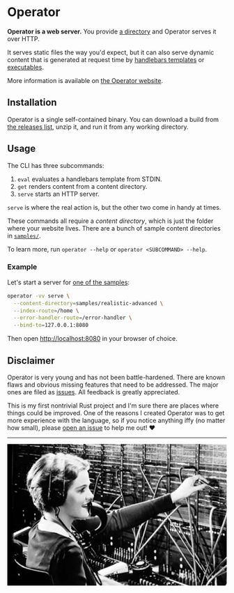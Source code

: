 # Operator

**Operator is a web server.** You provide [a
directory](samples/realistic-advanced) and Operator serves it over HTTP.

It serves static files the way you'd expect, but it can also serve dynamic
content that is generated at request time by [handlebars
templates](samples/realistic-advanced/home.html.hbs) or
[executables](samples/realistic-advanced/play-lottery.html.sh).

More information is available on [the Operator
website](http://operator.mattkantor.com).

## Installation

Operator is a single self-contained binary. You can download a build from [the
releases list](https://github.com/mkantor/operator/releases), unzip it, and run
it from any working directory.

## Usage

The CLI has three subcommands:

1. `eval` evaluates a handlebars template from STDIN.
1. `get` renders content from a content directory.
1. `serve` starts an HTTP server.

`serve` is where the real action is, but the other two come in handy at times.

These commands all require a _content directory_, which is just the folder
where your website lives. There are a bunch of sample content directories in
[`samples/`](samples).

To learn more, run `operator --help` or `operator <SUBCOMMAND> --help`.

### Example

Let's start a server for [one of the samples](samples/realistic-advanced):

```sh
operator -vv serve \
  --content-directory=samples/realistic-advanced \
  --index-route=/home \
  --error-handler-route=/error-handler \
  --bind-to=127.0.0.1:8080
```

Then open [http://localhost:8080](http://localhost:8080) in your browser of
choice.

## Disclaimer

Operator is very young and has not been battle-hardened. There are known flaws
and obvious missing features that need to be addressed. The major ones are
filed as [issues](https://github.com/mkantor/operator/issues). All feedback is
greatly appreciated.

This is my first nontrivial Rust project and I'm sure there are places where
things could be improved. One of the reasons I created Operator was to get more
experience with the language, so if you notice anything iffy (no matter how
small), please [open an issue](https://github.com/mkantor/operator/issues/new)
to help me out! ❤️

---

[![Operator](operator.jpg)](http://operator.mattkantor.com)
